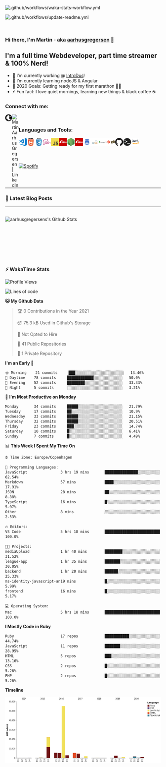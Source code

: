![.github/workflows/waka-stats-workflow.yml](https://github.com/aarhusgregersen/aarhusgregersen/workflows/.github/workflows/waka-stats-workflow.yml/badge.svg)

![.github/workflows/update-readme.yml](https://github.com/aarhusgregersen/aarhusgregersen/workflows/.github/workflows/update-readme.yml/badge.svg)

<br>



### Hi there, I'm Martin - aka [aarhusgregersen][website] 👋

## I'm a full time Webdeveloper, part time streamer & 100% Nerd!
- 🔭 I’m currently working @ [IntroDus][workwebsite]!
- 🌱 I’m currently learning nodeJS & Angular
- 🥅 2020 Goals: Getting ready for my first marathon 🏃‍♂️
- ⚡ Fun fact: I love quiet mornings, learning new things & black coffee ☕

### Connect with me:

[<img align="left" alt="mgregersen.dk" width="22px" src="https://raw.githubusercontent.com/iconic/open-iconic/master/svg/globe.svg" />][website]
[<img align="left" alt="Martin Aarhus Gregersen | LinkedIn" width="22px" src="https://cdn.jsdelivr.net/npm/simple-icons@v3/icons/linkedin.svg" />][linkedin]

<br />

### Languages and Tools:

<img align="left" alt="Visual Studio Code" width="26px" src="https://raw.githubusercontent.com/github/explore/80688e429a7d4ef2fca1e82350fe8e3517d3494d/topics/visual-studio-code/visual-studio-code.png" />
<img align="left" alt="HTML5" width="26px" src="https://raw.githubusercontent.com/github/explore/80688e429a7d4ef2fca1e82350fe8e3517d3494d/topics/html/html.png" />
<img align="left" alt="CSS3" width="26px" src="https://raw.githubusercontent.com/github/explore/80688e429a7d4ef2fca1e82350fe8e3517d3494d/topics/css/css.png" />
<img align="left" alt="Sass" width="26px" src="https://raw.githubusercontent.com/github/explore/80688e429a7d4ef2fca1e82350fe8e3517d3494d/topics/sass/sass.png" />
<img align="left" alt="JavaScript" width="26px" src="https://raw.githubusercontent.com/github/explore/80688e429a7d4ef2fca1e82350fe8e3517d3494d/topics/javascript/javascript.png" />
<img align="left" alt="Rails" width="26px" src="https://raw.githubusercontent.com/github/explore/fbceb94436312b6dacde68d122a5b9c7d11f9524/topics/rails/rails.png" />
<img align="left" alt="Node.js" width="26px" src="https://raw.githubusercontent.com/github/explore/80688e429a7d4ef2fca1e82350fe8e3517d3494d/topics/nodejs/nodejs.png" />
<img align="left" alt="Angular" width="26px" src="https://raw.githubusercontent.com/github/explore/fbceb94436312b6dacde68d122a5b9c7d11f9524/topics/rails/rails.png" />
<img align="left" alt="SQL" width="26px" src="https://raw.githubusercontent.com/github/explore/80688e429a7d4ef2fca1e82350fe8e3517d3494d/topics/sql/sql.png" />
<img align="left" alt="MySQL" width="26px" src="https://raw.githubusercontent.com/github/explore/80688e429a7d4ef2fca1e82350fe8e3517d3494d/topics/mysql/mysql.png" />
<img align="left" alt="MongoDB" width="26px" src="https://raw.githubusercontent.com/github/explore/80688e429a7d4ef2fca1e82350fe8e3517d3494d/topics/mongodb/mongodb.png" />
<img align="left" alt="Git" width="26px" src="https://raw.githubusercontent.com/github/explore/80688e429a7d4ef2fca1e82350fe8e3517d3494d/topics/git/git.png" />
<img align="left" alt="GitHub" width="26px" src="https://raw.githubusercontent.com/github/explore/78df643247d429f6cc873026c0622819ad797942/topics/github/github.png" />
<img align="left" alt="Terminal" width="26px" src="https://raw.githubusercontent.com/github/explore/80688e429a7d4ef2fca1e82350fe8e3517d3494d/topics/terminal/terminal.png" />
<img align="left" alt="AWS" width="26px" src="https://raw.githubusercontent.com/github/explore/fbceb94436312b6dacde68d122a5b9c7d11f9524/topics/aws/aws.png" />

<br />
<br />
<br />
<br />

[![Spotify](https://novatorem.aarhusgregersen.vercel.app/api/spotify)](https://open.spotify.com/user/116432010)

<br />
<br />

---

### 📕 Latest Blog Posts
<!-- BLOG-POST-LIST:START -->
<!-- BLOG-POST-LIST:END -->

---

<br />

<img align="left" alt="aarhusgregersens's Github Stats" src="https://github-readme-stats.aarhusgregersen.vercel.app/api?username=aarhusgregersen&show_icons=true&hide_border=true&count_private=true&theme=calm" />

<br />
<br />
<br />
<br />
<br />
<br />
<br />
<br />

### ⚡ WakaTime Stats

<!--START_SECTION:waka-->
![Profile Views](http://img.shields.io/badge/Profile%20Views-0-blue)

![Lines of code](https://img.shields.io/badge/From%20Hello%20World%20I%27ve%20Written-110752%20lines%20of%20code-blue)

**🐱 My Github Data** 

> 🏆 0 Contributions in the Year 2021
 > 
> 📦 75.3 kB Used in Github's Storage 
 > 
> 🚫 Not Opted to Hire
 > 
> 📜 41 Public Repositories 
 > 
> 🔑 1 Private Repository 
 > 
**I'm an Early 🐤** 

```text
🌞 Morning    21 commits     ███░░░░░░░░░░░░░░░░░░░░░░   13.46% 
🌆 Daytime    78 commits     ████████████░░░░░░░░░░░░░   50.0% 
🌃 Evening    52 commits     ████████░░░░░░░░░░░░░░░░░   33.33% 
🌙 Night      5 commits      ░░░░░░░░░░░░░░░░░░░░░░░░░   3.21%

```
📅 **I'm Most Productive on Monday** 

```text
Monday       34 commits     █████░░░░░░░░░░░░░░░░░░░░   21.79% 
Tuesday      17 commits     ██░░░░░░░░░░░░░░░░░░░░░░░   10.9% 
Wednesday    33 commits     █████░░░░░░░░░░░░░░░░░░░░   21.15% 
Thursday     32 commits     █████░░░░░░░░░░░░░░░░░░░░   20.51% 
Friday       23 commits     ███░░░░░░░░░░░░░░░░░░░░░░   14.74% 
Saturday     10 commits     █░░░░░░░░░░░░░░░░░░░░░░░░   6.41% 
Sunday       7 commits      █░░░░░░░░░░░░░░░░░░░░░░░░   4.49%

```


📊 **This Week I Spent My Time On** 

```text
⌚︎ Time Zone: Europe/Copenhagen

💬 Programming Languages: 
JavaScript               3 hrs 19 mins       ███████████████░░░░░░░░░░   62.54% 
Markdown                 57 mins             ████░░░░░░░░░░░░░░░░░░░░░   17.91% 
JSON                     28 mins             ██░░░░░░░░░░░░░░░░░░░░░░░   8.88% 
TypeScript               16 mins             █░░░░░░░░░░░░░░░░░░░░░░░░   5.07% 
Other                    8 mins              ░░░░░░░░░░░░░░░░░░░░░░░░░   2.53%

🔥 Editors: 
VS Code                  5 hrs 18 mins       █████████████████████████   100.0%

🐱‍💻 Projects: 
mediaUpload              1 hr 40 mins        ████████░░░░░░░░░░░░░░░░░   31.52% 
league-app               1 hr 35 mins        ███████░░░░░░░░░░░░░░░░░░   30.05% 
backend                  1 hr 20 mins        ██████░░░░░░░░░░░░░░░░░░░   25.33% 
ms-identity-javascript-an19 mins             █░░░░░░░░░░░░░░░░░░░░░░░░   5.99% 
frontend                 16 mins             █░░░░░░░░░░░░░░░░░░░░░░░░   5.17%

💻 Operating System: 
Mac                      5 hrs 18 mins       █████████████████████████   100.0%

```

**I Mostly Code in Ruby** 

```text
Ruby                     17 repos            ███████████░░░░░░░░░░░░░░   44.74% 
JavaScript               11 repos            ███████░░░░░░░░░░░░░░░░░░   28.95% 
HTML                     5 repos             ███░░░░░░░░░░░░░░░░░░░░░░   13.16% 
CSS                      2 repos             █░░░░░░░░░░░░░░░░░░░░░░░░   5.26% 
PHP                      2 repos             █░░░░░░░░░░░░░░░░░░░░░░░░   5.26%

```


**Timeline**

![Chart not found](https://raw.githubusercontent.com/aarhusgregersen/aarhusgregersen/master/charts/bar_graph.png) 


<!--END_SECTION:waka-->



[website]: https://mgregersen.dk
[workwebsite]: https://introdus.dk
[linkedin]: https://www.linkedin.com/in/martinaarhus/
